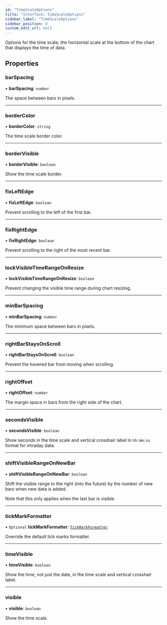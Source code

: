 ```yaml
---
id: "TimeScaleOptions"
title: "Interface: TimeScaleOptions"
sidebar_label: "TimeScaleOptions"
sidebar_position: 0
custom_edit_url: null
---
```


Options for the time scale; the horizontal scale at the bottom of the chart that displays the time of data.

## Properties

### barSpacing

• **barSpacing**: `number`

The space between bars in pixels.

___

### borderColor

• **borderColor**: `string`

The time scale border color.

___

### borderVisible

• **borderVisible**: `boolean`

Show the time scale border.

___

### fixLeftEdge

• **fixLeftEdge**: `boolean`

Prevent scrolling to the left of the first bar.

___

### fixRightEdge

• **fixRightEdge**: `boolean`

Prevent scrolling to the right of the most recent bar.

___

### lockVisibleTimeRangeOnResize

• **lockVisibleTimeRangeOnResize**: `boolean`

Prevent changing the visible time range during chart resizing.

___

### minBarSpacing

• **minBarSpacing**: `number`

The minimum space between bars in pixels.

___

### rightBarStaysOnScroll

• **rightBarStaysOnScroll**: `boolean`

Prevent the hovered bar from moving when scrolling.

___

### rightOffset

• **rightOffset**: `number`

The margin space in bars from the right side of the chart.

___

### secondsVisible

• **secondsVisible**: `boolean`

Show seconds in the time scale and vertical crosshair label in `hh:mm:ss` format for intraday data.

___

### shiftVisibleRangeOnNewBar

• **shiftVisibleRangeOnNewBar**: `boolean`

Shift the visible range to the right (into the future) by the number of new bars when new data is added.

Note that this only applies when the last bar is visible.

___

### tickMarkFormatter

• `Optional` **tickMarkFormatter**: [`TickMarkFormatter`](../#tickmarkformatter)

Override the default tick marks formatter.

___

### timeVisible

• **timeVisible**: `boolean`

Show the time, not just the date, in the time scale and vertical crosshair label.

___

### visible

• **visible**: `boolean`

Show the time scale.
